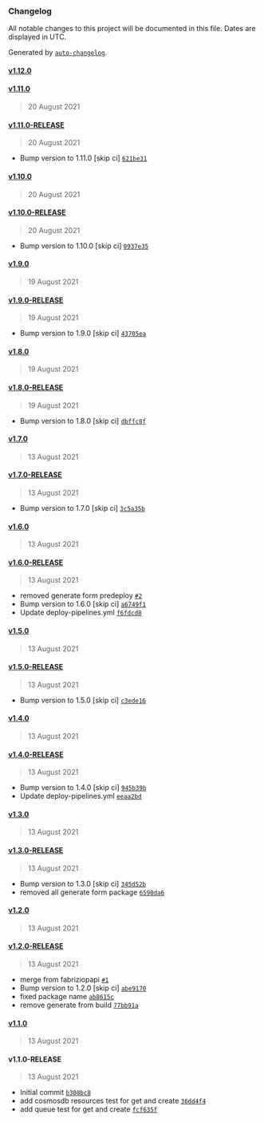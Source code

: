 ### Changelog

All notable changes to this project will be documented in this file. Dates are displayed in UTC.

Generated by [`auto-changelog`](https://github.com/CookPete/auto-changelog).

#### [v1.12.0](https://github.com/pagopa/io-functions-resourcetester/compare/v1.11.0...v1.12.0)

#### [v1.11.0](https://github.com/pagopa/io-functions-resourcetester/compare/v1.11.0-RELEASE...v1.11.0)

> 20 August 2021

#### [v1.11.0-RELEASE](https://github.com/pagopa/io-functions-resourcetester/compare/v1.10.0...v1.11.0-RELEASE)

> 20 August 2021

- Bump version to 1.11.0 [skip ci] [`621be31`](https://github.com/pagopa/io-functions-resourcetester/commit/621be3174f7ad83bdb028eeb0d56bcae5cdfcbef)

#### [v1.10.0](https://github.com/pagopa/io-functions-resourcetester/compare/v1.10.0-RELEASE...v1.10.0)

> 20 August 2021

#### [v1.10.0-RELEASE](https://github.com/pagopa/io-functions-resourcetester/compare/v1.9.0...v1.10.0-RELEASE)

> 20 August 2021

- Bump version to 1.10.0 [skip ci] [`0937e35`](https://github.com/pagopa/io-functions-resourcetester/commit/0937e35b6bf81b5a253ceab44ae9502397ac713a)

#### [v1.9.0](https://github.com/pagopa/io-functions-resourcetester/compare/v1.9.0-RELEASE...v1.9.0)

> 19 August 2021

#### [v1.9.0-RELEASE](https://github.com/pagopa/io-functions-resourcetester/compare/v1.8.0...v1.9.0-RELEASE)

> 19 August 2021

- Bump version to 1.9.0 [skip ci] [`43705ea`](https://github.com/pagopa/io-functions-resourcetester/commit/43705eac4ed2659603761e4ef0822b354084ed07)

#### [v1.8.0](https://github.com/pagopa/io-functions-resourcetester/compare/v1.8.0-RELEASE...v1.8.0)

> 19 August 2021

#### [v1.8.0-RELEASE](https://github.com/pagopa/io-functions-resourcetester/compare/v1.7.0...v1.8.0-RELEASE)

> 19 August 2021

- Bump version to 1.8.0 [skip ci] [`dbffc8f`](https://github.com/pagopa/io-functions-resourcetester/commit/dbffc8f0653e81f7597c361c2ae3f8d2812d0464)

#### [v1.7.0](https://github.com/pagopa/io-functions-resourcetester/compare/v1.7.0-RELEASE...v1.7.0)

> 13 August 2021

#### [v1.7.0-RELEASE](https://github.com/pagopa/io-functions-resourcetester/compare/v1.6.0...v1.7.0-RELEASE)

> 13 August 2021

- Bump version to 1.7.0 [skip ci] [`3c5a35b`](https://github.com/pagopa/io-functions-resourcetester/commit/3c5a35be498a3a2c223fbd5ac1364a3bad4f9d5c)

#### [v1.6.0](https://github.com/pagopa/io-functions-resourcetester/compare/v1.6.0-RELEASE...v1.6.0)

> 13 August 2021

#### [v1.6.0-RELEASE](https://github.com/pagopa/io-functions-resourcetester/compare/v1.5.0...v1.6.0-RELEASE)

> 13 August 2021

- removed generate form predeploy [`#2`](https://github.com/pagopa/io-functions-resourcetester/pull/2)
- Bump version to 1.6.0 [skip ci] [`a6749f1`](https://github.com/pagopa/io-functions-resourcetester/commit/a6749f1b4771a58a25b1eaf831569889ea0ae436)
- Update deploy-pipelines.yml [`f6fdcd8`](https://github.com/pagopa/io-functions-resourcetester/commit/f6fdcd874670c09f0c28873045a38582407cb9d2)

#### [v1.5.0](https://github.com/pagopa/io-functions-resourcetester/compare/v1.5.0-RELEASE...v1.5.0)

> 13 August 2021

#### [v1.5.0-RELEASE](https://github.com/pagopa/io-functions-resourcetester/compare/v1.4.0...v1.5.0-RELEASE)

> 13 August 2021

- Bump version to 1.5.0 [skip ci] [`c3ede16`](https://github.com/pagopa/io-functions-resourcetester/commit/c3ede16e107d15e40504c9d43884e68134d3f30e)

#### [v1.4.0](https://github.com/pagopa/io-functions-resourcetester/compare/v1.4.0-RELEASE...v1.4.0)

> 13 August 2021

#### [v1.4.0-RELEASE](https://github.com/pagopa/io-functions-resourcetester/compare/v1.3.0...v1.4.0-RELEASE)

> 13 August 2021

- Bump version to 1.4.0 [skip ci] [`945b39b`](https://github.com/pagopa/io-functions-resourcetester/commit/945b39baf1f64aa1e7642ddac3b43ec881afdaa4)
- Update deploy-pipelines.yml [`eeaa2bd`](https://github.com/pagopa/io-functions-resourcetester/commit/eeaa2bdb35d9ec2988eab2f0fb6f017ad39928b2)

#### [v1.3.0](https://github.com/pagopa/io-functions-resourcetester/compare/v1.3.0-RELEASE...v1.3.0)

> 13 August 2021

#### [v1.3.0-RELEASE](https://github.com/pagopa/io-functions-resourcetester/compare/v1.2.0...v1.3.0-RELEASE)

> 13 August 2021

- Bump version to 1.3.0 [skip ci] [`345d52b`](https://github.com/pagopa/io-functions-resourcetester/commit/345d52bfde4190f4c78b6807b057dfc5d76f9892)
- removed all generate form package [`6590da6`](https://github.com/pagopa/io-functions-resourcetester/commit/6590da648a042814bd9d99944b72db290b8663c0)

#### [v1.2.0](https://github.com/pagopa/io-functions-resourcetester/compare/v1.2.0-RELEASE...v1.2.0)

> 13 August 2021

#### [v1.2.0-RELEASE](https://github.com/pagopa/io-functions-resourcetester/compare/v1.1.0...v1.2.0-RELEASE)

> 13 August 2021

- merge from fabriziopapi [`#1`](https://github.com/pagopa/io-functions-resourcetester/pull/1)
- Bump version to 1.2.0 [skip ci] [`abe9170`](https://github.com/pagopa/io-functions-resourcetester/commit/abe9170528fc0c3db54d59e40ee07dcc8e896269)
- fixed package name [`ab8615c`](https://github.com/pagopa/io-functions-resourcetester/commit/ab8615c1d665f6c85abb5034d38aa3652ae9aa3f)
- remove generate from build [`77bb91a`](https://github.com/pagopa/io-functions-resourcetester/commit/77bb91a8c403c02621de95083d81c81604883c54)

#### [v1.1.0](https://github.com/pagopa/io-functions-resourcetester/compare/v1.1.0-RELEASE...v1.1.0)

> 13 August 2021

#### v1.1.0-RELEASE

> 13 August 2021

- Initial commit [`b308bc8`](https://github.com/pagopa/io-functions-resourcetester/commit/b308bc8debc8574fd4174ff7ad921689bba89251)
- add cosmosdb resources test for get and create [`36dd4f4`](https://github.com/pagopa/io-functions-resourcetester/commit/36dd4f4ca0072cd23a47e368650676bc92e43e6d)
- add queue test for get and create [`fcf635f`](https://github.com/pagopa/io-functions-resourcetester/commit/fcf635fb7465017d3d261cd4533a92f62ba19fef)
